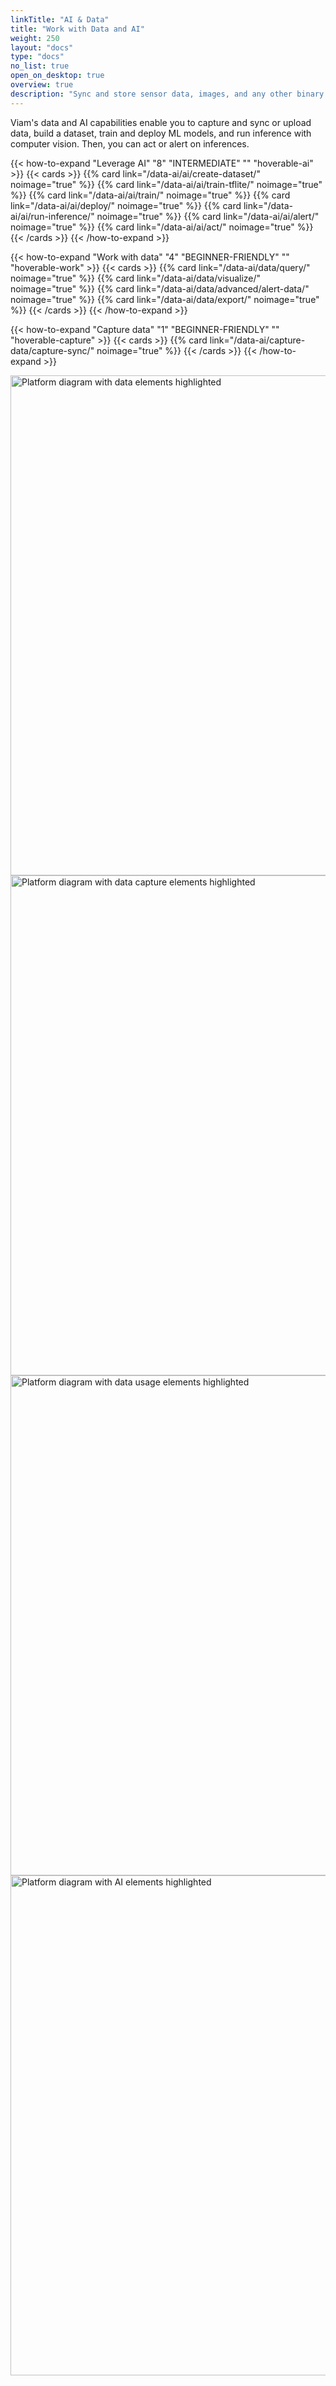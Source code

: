 ```yaml
---
linkTitle: "AI & Data"
title: "Work with Data and AI"
weight: 250
layout: "docs"
type: "docs"
no_list: true
open_on_desktop: true
overview: true
description: "Sync and store sensor data, images, and any other binary or timeseries data. Then use ML and AI to turn your data into insights and action."
---
```


Viam's data and AI capabilities enable you to capture and sync or upload data, build a dataset, train and deploy ML models, and run inference with computer vision.
Then, you can act or alert on inferences.

<!-- Need to use upside down logic because using Subsequent-sibling combinator -->
<div class="upside-down">

{{< how-to-expand "Leverage AI" "8" "INTERMEDIATE" "" "hoverable-ai" >}}
{{< cards >}}
{{% card link="/data-ai/ai/create-dataset/" noimage="true" %}}
{{% card link="/data-ai/ai/train-tflite/" noimage="true" %}}
{{% card link="/data-ai/ai/train/" noimage="true" %}}
{{% card link="/data-ai/ai/deploy/" noimage="true" %}}
{{% card link="/data-ai/ai/run-inference/" noimage="true" %}}
{{% card link="/data-ai/ai/alert/" noimage="true" %}}
{{% card link="/data-ai/ai/act/" noimage="true" %}}
{{< /cards >}}
{{< /how-to-expand >}}

{{< how-to-expand "Work with data" "4" "BEGINNER-FRIENDLY" "" "hoverable-work" >}}
{{< cards >}}
{{% card link="/data-ai/data/query/" noimage="true" %}}
{{% card link="/data-ai/data/visualize/" noimage="true" %}}
{{% card link="/data-ai/data/advanced/alert-data/" noimage="true" %}}
{{% card link="/data-ai/data/export/" noimage="true" %}}
{{< /cards >}}
{{< /how-to-expand >}}

{{< how-to-expand "Capture data" "1" "BEGINNER-FRIENDLY" "" "hoverable-capture" >}}
{{< cards >}}
{{% card link="/data-ai/capture-data/capture-sync/" noimage="true" %}}
{{< /cards >}}
{{< /how-to-expand >}}

<img src="../platform/platform-data-all.png" alt="Platform diagram with data elements highlighted" class="aligncenter imgzoom medium-zoom-image" id="data-platform-all" style="width:800px" >
<img src="../platform/platform-data-capture.png" alt="Platform diagram with data capture elements highlighted" class="aligncenter imgzoom medium-zoom-image" id="data-platform-capture" style="width:800px" loading="lazy">
<img src="../platform/platform-data-work.png" alt="Platform diagram with data usage elements highlighted" class="aligncenter imgzoom medium-zoom-image" id="data-platform-work" style="width:800px" loading="lazy">
<img src="../platform/platform-data-ai.png" alt="Platform diagram with AI elements highlighted" class="aligncenter imgzoom medium-zoom-image" id="data-platform-ai" style="width:800px" loading="lazy">

</div>
